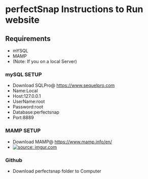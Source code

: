 # perfectSnap Instructions to Run website
## Requirements
* mYSQL 
* MAMP
* (Note: If you on a local Server)
### mySQL SETUP
* Download SQLPro@ https://www.sequelpro.com
* Name:Local
* Host:127.0.0.1
* UserName:root
* Password:root
* Database:perfectsnap
* Port:8889
### MAMP SETUP
* Download MAMP@ https://www.mamp.info/en/
* <a href="http://imgur.com/Gcfgfc5"><img src="http://i.imgur.com/Gcfgfc5m.png" title="source: imgur.com" /></a>





### Github
* Download perfectsnap folder to Computer


